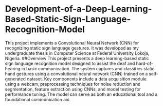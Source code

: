 # Development-of-a-Deep-Learning-Based-Static-Sign-Language-Recognition-Model
This project implements a Convolutional Neural Network (CNN) for recognizing static sign language gestures. It was developed as my undergraduate thesis in Computer Science at Federal University Lokoja, Nigeria. 
##Overview
This project presents a deep learning-based static sign language recognition model designed to assist the deaf and hard-of-hearing in basic communication. The system captures and classifies static hand gestures using a convolutional neural network (CNN) trained on a self-generated dataset. Key components include a data acquisition module using a webcam, preprocessing techniques for noise reduction and segmentation, feature extraction using CNNs, and model testing for performance tuning. The model can serve as both an educational tool and a foundational communication aid.
